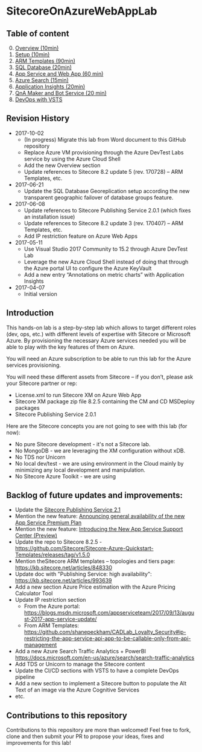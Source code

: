 # SitecoreOnAzureWebAppLab

## Table of content

0. [Overview (10min)](0%20-%20Overview/README.md)
1. [Setup (10min)](1%20-%20Setup/README.md)
2. [ARM Templates (90min)](2%20-%20ARM%20Templates/README.md)
3. [SQL Database (20min)](3%20-%20SQL%20Database/README.md)
4. [App Service and Web App (60 min)](4%20-%20App%20Service%20and%20Web%20App/README.md)
5. [Azure Search (15min)](5%20-%20Search/README.md)
6. [Application Insights (20min)](6%20-%20Application%20Insights/README.md)
7. [QnA Maker and Bot Service (20 min)](7%20-%20QnA%20Maker%20and%20Bot%20Service/README.md)
8. [DevOps with VSTS](8%20-%20DevOps%20with%20VSTS/README.md)

## Revision History

- 2017-10-02
  - (In progress) Migrate this lab from Word document to this GitHub repository
  - Replace Azure VM provisioning through the Azure DevTest Labs service by using the Azure Cloud Shell
  - Add the new Overview section
  - Update references to Sitecore 8.2 update 5 (rev. 170728) – ARM Templates, etc.
- 2017-06-21
  - Update the SQL Database Georeplication setup according the new transparent geographic failover of database groups feature.
- 2017-06-08
  - Update references to Sitecore Publishing Service 2.0.1 (which fixes an installation issue)
  - Update references to Sitecore 8.2 update 3 (rev. 170407) – ARM Templates, etc.
  - Add IP restriction feature on Azure Web Apps
- 2017-05-11
  - Use Visual Studio 2017 Community to 15.2 through Azure DevTest Lab
  - Leverage the new Azure Cloud Shell instead of doing that through the Azure portal UI to configure the Azure KeyVault
  - Add a new entry “Annotations on metric charts” with Application Insights
- 2017-04-07 
  - Initial version

## Introduction

This hands-on lab is a step-by-step lab which allows to target different roles (dev, ops, etc.) with different levels of expertise with Sitecore or Microsoft Azure. By provisioning the necessary Azure services needed you will be able to play with the key features of them on Azure.

You will need an Azure subscription to be able to run this lab for the Azure services provisioning.

You will need these different assets from Sitecore – if you don’t, please ask your Sitecore partner or rep:
- License.xml to run Sitecore XM on Azure Web App
- Sitecore XM package zip file 8.2.5 containing the CM and CD MSDeploy packages
- Sitecore Publishing Service 2.0.1

Here are the Sitecore concepts you are not going to see with this lab (for now):
- No pure Sitecore development - it's not a Sitecore lab.
- No MongoDB - we are leveraging the XM configuration without xDB.
- No TDS nor Unicorn
- No local dev/test - we are using environment in the Cloud mainly by minimizing any local development and manipulation.
- No Sitecore Azure Toolkit - we are using 

## Backlog of future updates and improvements:

- Update the [Sitecore Publishing Service 2.1](https://dev.sitecore.net/Downloads/Sitecore%20Publishing%20Service/21/Sitecore%20Publishing%20Service%2021%20Initial%20Release/Release%20Notes)
- Mention the new feature: [Announcing general availability of the new App Service Premium Plan](https://azure.microsoft.com/en-us/blog/announcing-general-availability-of-the-new-app-service-premium-plan/)
- Mention the new feature: [Introducing the New App Service Support Center (Preview)](https://blogs.msdn.microsoft.com/appserviceteam/2017/09/28/introducing-the-new-app-service-support-center-preview/)
- Update the repo to Sitecore 8.2.5 - https://github.com/Sitecore/Sitecore-Azure-Quickstart-Templates/releases/tag/v1.5.0
- Mention theSitecore ARM templates – topologies and tiers page:
https://kb.sitecore.net/articles/848330
- Update doc with "Publishing Service: high availability": https://kb.sitecore.net/articles/993639
- Add a new section Azure Price estimation with the Azure Pricing Calculator Tool
- Update IP restriction section
  - From the Azure portal: https://blogs.msdn.microsoft.com/appserviceteam/2017/09/13/august-2017-app-service-update/
  - From ARM Templates: https://github.com/shanepeckham/CADLab_Loyalty_Security#ip-restricting-the-app-service-api-app-to-be-callable-only-from-api-management
- Add a new Azure Search Traffic Analytics + PowerBI
https://docs.microsoft.com/en-us/azure/search/search-traffic-analytics
- Add TDS or Unicorn to manage the Sitecore content
- Update the CI/CD sections with VSTS to have a complete DevOps pipeline
- Add a new section to implement a Sitecore button to populate the Alt Text of an image via the Azure Cognitive Services
- etc.

## Contributions to this repository

Contributions to this repository are more than welcomed! Feel free to fork, clone and then submit your PR to propose your ideas, fixes and improvements for this lab!
